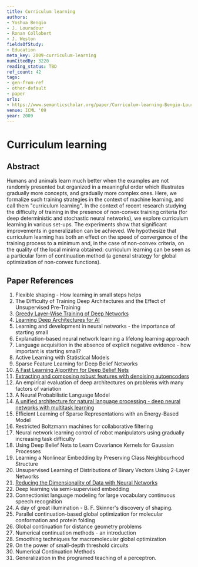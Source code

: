 ```yaml
---
title: Curriculum learning
authors:
- Yoshua Bengio
- J. Louradour
- Ronan Collobert
- J. Weston
fieldsOfStudy:
- Education
meta_key: 2009-curriculum-learning
numCitedBy: 3220
reading_status: TBD
ref_count: 42
tags:
- gen-from-ref
- other-default
- paper
urls:
- https://www.semanticscholar.org/paper/Curriculum-learning-Bengio-Louradour/8de174ab5419b9d3127695405efd079808e956e8?sort=total-citations
venue: ICML '09
year: 2009
---
```


# Curriculum learning

## Abstract

Humans and animals learn much better when the examples are not randomly presented but organized in a meaningful order which illustrates gradually more concepts, and gradually more complex ones. Here, we formalize such training strategies in the context of machine learning, and call them "curriculum learning". In the context of recent research studying the difficulty of training in the presence of non-convex training criteria (for deep deterministic and stochastic neural networks), we explore curriculum learning in various set-ups. The experiments show that significant improvements in generalization can be achieved. We hypothesize that curriculum learning has both an effect on the speed of convergence of the training process to a minimum and, in the case of non-convex criteria, on the quality of the local minima obtained: curriculum learning can be seen as a particular form of continuation method (a general strategy for global optimization of non-convex functions).

## Paper References

1. Flexible shaping - How learning in small steps helps
2. The Difficulty of Training Deep Architectures and the Effect of Unsupervised Pre-Training
3. [Greedy Layer-Wise Training of Deep Networks](2006-greedy-layer-wise-training-of-deep-networks)
4. [Learning Deep Architectures for AI](2007-learning-deep-architectures-for-ai)
5. Learning and development in neural networks - the importance of starting small
6. Explanation-based neural network learning a lifelong learning approach
7. Language acquisition in the absence of explicit negative evidence - how important is starting small?
8. Active Learning with Statistical Models
9. Sparse Feature Learning for Deep Belief Networks
10. [A Fast Learning Algorithm for Deep Belief Nets](2006-a-fast-learning-algorithm-for-deep-belief-nets)
11. [Extracting and composing robust features with denoising autoencoders](2008-extracting-and-composing-robust-features-with-denoising-autoencoders)
12. An empirical evaluation of deep architectures on problems with many factors of variation
13. A Neural Probabilistic Language Model
14. [A unified architecture for natural language processing - deep neural networks with multitask learning](2008-a-unified-architecture-for-natural-language-processing-deep-neural-networks-with-multitask-learning)
15. Efficient Learning of Sparse Representations with an Energy-Based Model
16. Restricted Boltzmann machines for collaborative filtering
17. Neural network learning control of robot manipulators using gradually increasing task difficulty
18. Using Deep Belief Nets to Learn Covariance Kernels for Gaussian Processes
19. Learning a Nonlinear Embedding by Preserving Class Neighbourhood Structure
20. Unsupervised Learning of Distributions of Binary Vectors Using 2-Layer Networks
21. [Reducing the Dimensionality of Data with Neural Networks](2006-reducing-the-dimensionality-of-data-with-neural-networks)
22. Deep learning via semi-supervised embedding
23. Connectionist language modeling for large vocabulary continuous speech recognition
24. A day of great illumination - B. F. Skinner's discovery of shaping.
25. Parallel continuation-based global optimization for molecular conformation and protein folding
26. Global continuation for distance geometry problems
27. Numerical continuation methods - an introduction
28. Smoothing techniques for macromolecular global optimization
29. On the power of small-depth threshold circuits
30. Numerical Continuation Methods
31. Generalization in the programed teaching of a perceptron.
